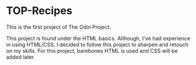 # TOP-Recipes

This is the first project of The Odin Project.

This project is found under the HTML basics. Although, I've had experience in using HTML/CSS. I decided to follow this project to sharpen and retouch on my skills. For this project, barebones HTML is used and CSS will be added later.